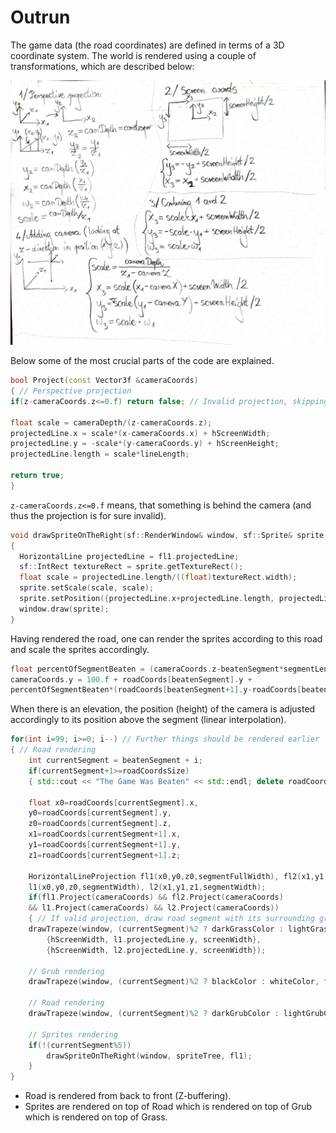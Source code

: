 # Outrun

The game data (the road coordinates) are defined in terms of a 3D coordinate system. The world is rendered using a couple of transformations, which are described below:

![Perspective Projection](README/Projection.jpg)

Below some of the most crucial parts of the code are explained.

```cpp
bool Project(const Vector3f &cameraCoords)
{ // Perspective projection
if(z-cameraCoords.z<=0.f) return false; // Invalid projection, skipping

float scale = cameraDepth/(z-cameraCoords.z);
projectedLine.x = scale*(x-cameraCoords.x) + hScreenWidth;
projectedLine.y = -scale*(y-cameraCoords.y) + hScreenHeight;
projectedLine.length = scale*lineLength;

return true;
}
```

`z-cameraCoords.z<=0.f` means, that something is behind the camera (and thus the projection is for sure invalid).

```cpp
void drawSpriteOnTheRight(sf::RenderWindow& window, sf::Sprite& sprite, const HorizontalLineProjection& fl1)
{
  HorizontalLine projectedLine = fl1.projectedLine;
  sf::IntRect textureRect = sprite.getTextureRect();
  float scale = projectedLine.length/((float)textureRect.width);
  sprite.setScale(scale, scale);
  sprite.setPosition({projectedLine.x+projectedLine.length, projectedLine.y-sprite.getGlobalBounds().height});
  window.draw(sprite);
}
```

Having rendered the road, one can render the sprites according to this road and scale the sprites accordingly.

```cpp
float percentOfSegmentBeaten = (cameraCoords.z-beatenSegment*segmentLength)/segmentLength;
cameraCoords.y = 100.f + roadCoords[beatenSegment].y +
percentOfSegmentBeaten*(roadCoords[beatenSegment+1].y-roadCoords[beatenSegment].y); 
```

When there is an elevation, the position (height) of the camera is adjusted accordingly to its position above the segment (linear interpolation).


```cpp
for(int i=99; i>=0; i--) // Further things should be rendered earlier
{ // Road rendering
    int currentSegment = beatenSegment + i;
    if(currentSegment+1>=roadCoordsSize)
    { std::cout << "The Game Was Beaten" << std::endl; delete roadCoords; return 0; }
    
    float x0=roadCoords[currentSegment].x,
    y0=roadCoords[currentSegment].y,
    z0=roadCoords[currentSegment].z,
    x1=roadCoords[currentSegment+1].x,
    y1=roadCoords[currentSegment+1].y,
    z1=roadCoords[currentSegment+1].z;

    HorizontalLineProjection fl1(x0,y0,z0,segmentFullWidth), fl2(x1,y1,z1,segmentFullWidth),
    l1(x0,y0,z0,segmentWidth), l2(x1,y1,z1,segmentWidth);
    if(fl1.Project(cameraCoords) && fl2.Project(cameraCoords)
    && l1.Project(cameraCoords) && l2.Project(cameraCoords))
    { // If valid projection, draw road segment with its surrounding grass
    drawTrapeze(window, (currentSegment)%2 ? darkGrassColor : lightGrassColor, // Grass rendering
        {hScreenWidth, l1.projectedLine.y, screenWidth},
        {hScreenWidth, l2.projectedLine.y, screenWidth});

    // Grub rendering
    drawTrapeze(window, (currentSegment)%2 ? blackColor : whiteColor, fl1.projectedLine, fl2.projectedLine);

    // Road rendering
    drawTrapeze(window, (currentSegment)%2 ? darkGrubColor : lightGrubColor, l1.projectedLine, l2.projectedLine);

    // Sprites rendering
    if(!(currentSegment%5))
        drawSpriteOnTheRight(window, spriteTree, fl1);
    }
}
```

- Road is rendered from back to front (Z-buffering).
- Sprites are rendered on top of Road which is rendered on top of Grub which is rendered on top of Grass.